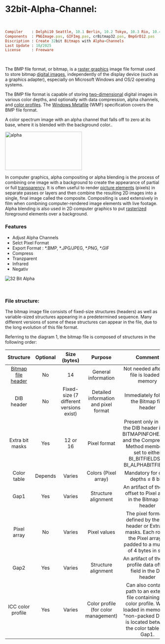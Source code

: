 # 32bit-Alpha-Channel:

</br>

```ruby
Compiler    : Delphi10 Seattle, 10.1 Berlin, 10.2 Tokyo, 10.3 Rio, 10.4 Sydney, 11 Alexandria, 12 Athens
Components  : PNGImage.pas, GIFImg.pas, crBitmap32.pas, BmpGrD12.pas
Discription : Create 32bit Bitmaps with Alpha-Channels
Last Update : 10/2025
License     : Freeware
```

</br>


The BMP file format, or bitmap, is a [raster graphics](https://en.wikipedia.org/wiki/Raster_graphics) image file format used to store bitmap [digital images](https://en.wikipedia.org/wiki/Digital_image), independently of the display device (such as a graphics adapter), especially on Microsoft Windows and OS/2 operating systems.

The BMP file format is capable of storing [two-dimensional](https://en.wikipedia.org/wiki/2D_computer_graphics) digital images in various color depths, and optionally with data compression, alpha channels, and [color profiles](https://en.wikipedia.org/wiki/Color_management). The [Windows Metafile](https://en.wikipedia.org/wiki/Windows_Metafile) (WMF) specification covers the BMP file format.

A color spectrum image with an alpha channel that falls off to zero at its base, where it is blended with the background color..

<img width="250" height="125" alt="alpha" src="https://github.com/user-attachments/assets/7fb47937-a30c-44e1-a89b-ee1872ea09d4" />

</br>

In computer graphics, alpha compositing or alpha blending is the process of combining one image with a background to create the appearance of partial or full [transparency](https://en.wikipedia.org/wiki/Transparency_(graphic)). It is often useful to render [picture elements](https://en.wikipedia.org/wiki/Pixel) (pixels) in separate passes or layers and then combine the resulting 2D images into a single, final image called the composite. Compositing is used extensively in film when combining computer-rendered image elements with live footage. Alpha blending is also used in 2D computer graphics to put [rasterized](https://en.wikipedia.org/wiki/Rasterisation) foreground elements over a background.

### Features
* Adjust Alpha Channels
* Selct Pixel Format
* Export Format : *.BMP, *.JPG/JPEG, *.PNG, *.GIF
* Compress
* Tranzparent
* Infrared
* Negativ

![32 Bit Alpha](https://github.com/user-attachments/assets/e33ebdae-8476-4bbf-bd8d-ebf7131a449c)

</br>

### File structure:
The bitmap image file consists of fixed-size structures (headers) as well as variable-sized structures appearing in a predetermined sequence. Many different versions of some of these structures can appear in the file, due to the long evolution of this file format.

Referring to the diagram 1, the bitmap file is composed of structures in the following order:

| Structure     | Optional      | Size (bytes)  | Purpose       | Comment       |
| :-----------: | :-----------: | :-----------: | :-----------: | :-----------: |
| [Bitmap file header](https://learn.microsoft.com/en-us/windows/win32/api/wingdi/ns-wingdi-bitmapfileheader)     | No     | 14          | General information | Not needed after the file is loaded in memory|
| DIB header | No | Fixed-size (7 different versions exist) | Detailed information and pixel format | Immediately follows the Bitmap file header |
| Extra bit masks | Yes | 12 or 16 | Pixel format | Present only in case the DIB header is the BITMAPINFOHEADER and the Compression Method member is set to either BI_BITFIELDS or BI_ALPHABITFIELDS |
| Color table | Depends | Varies | Colors (Pixel array) | Mandatory for color depths ≤ 8 bits |
| Gap1 | Yes | Varies | Structure alignment | An artifact of the File offset to Pixel array in the Bitmap file header |
| Pixel array | No | Varies | Pixel values | The pixel format is defined by the DIB header or Extra bit masks. Each row in the Pixel array is padded to a multiple of 4 bytes in size |
| Gap2 | Yes | Varies	 | Structure alignment | An artifact of the ICC profile data offset field in the DIB header |
| ICC color profile | Yes | Varies | Color profile (for color management) | Can also contain a path to an external file containing the color profile. When loaded in memory as "non-packed DIB", it is located between the color table and Gap1. |












